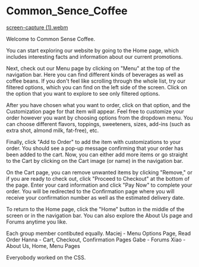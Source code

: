 # Common_Sence_Coffee

[screen-capture (1).webm](https://github.com/thehiddengem/Common_Sence_Coffee/assets/86574646/edb5ee4b-8a06-46cd-9eca-9e7af8e99208)


Welcome to Common Sense Coffee.

You can start exploring our website by going to the Home page, which includes interesting facts and information about our current promotions.

Next, check out our Menu page by clicking on "Menu" at the top of the navigation bar. Here you can find different kinds of beverages as well as coffee beans. If you don't feel like scrolling through the whole list, try our filtered options, which you can find on the left side of the screen. Click on the option that you want to explore to see only filtered options.

After you have chosen what you want to order, click on that option, and the Customization page for that item will appear. Feel free to customize your order however you want by choosing options from the dropdown menu. You can choose different flavors, toppings, sweeteners, sizes, add-ins (such as extra shot, almond milk, fat-free), etc.

Finally, click "Add to Order" to add the item with customizations to your order. You should see a pop-up message confirming that your order has been added to the cart. Now, you can either add more items or go straight to the Cart by clicking on the Cart image (or name) in the navigation bar.

On the Cart page, you can remove unwanted items by clicking "Remove," or if you are ready to check out, click "Proceed to Checkout" at the bottom of the page. Enter your card information and click "Pay Now" to complete your order. You will be redirected to the Confirmation page where you will receive your confirmation number as well as the estimated delivery date.

To return to the Home page, click the "Home" button in the middle of the screen or in the navigation bar. You can also explore the About Us page and Forums anytime you like.

Each group member contibuted equally.
Maciej - Menu Options Page, Read Order
Hanna - Cart, Checkout, Confirmation Pages
Gabe - Forums 
Xiao -  About Us, Home, Menu Pages

Everyobody worked on the CSS.
